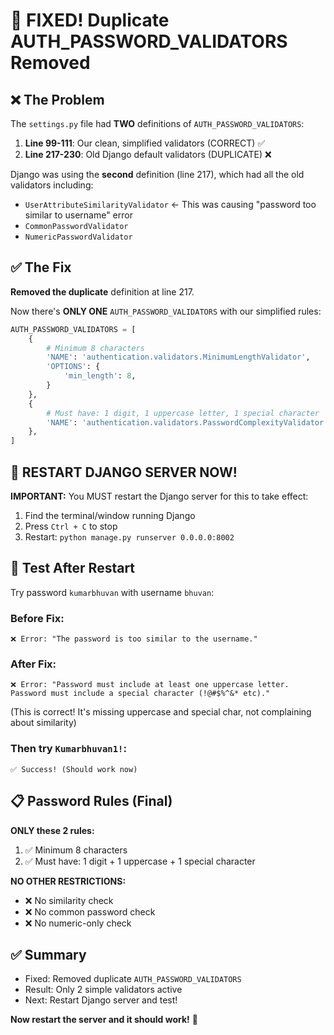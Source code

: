 # 🎉 FIXED! Duplicate AUTH_PASSWORD_VALIDATORS Removed

## ❌ The Problem

The `settings.py` file had **TWO** definitions of `AUTH_PASSWORD_VALIDATORS`:

1. **Line 99-111**: Our clean, simplified validators (CORRECT) ✅
2. **Line 217-230**: Old Django default validators (DUPLICATE) ❌

Django was using the **second** definition (line 217), which had all the old validators including:

- `UserAttributeSimilarityValidator` ← This was causing "password too similar to username" error
- `CommonPasswordValidator`
- `NumericPasswordValidator`

## ✅ The Fix

**Removed the duplicate** definition at line 217.

Now there's **ONLY ONE** `AUTH_PASSWORD_VALIDATORS` with our simplified rules:

```python
AUTH_PASSWORD_VALIDATORS = [
    {
        # Minimum 8 characters
        'NAME': 'authentication.validators.MinimumLengthValidator',
        'OPTIONS': {
            'min_length': 8,
        }
    },
    {
        # Must have: 1 digit, 1 uppercase letter, 1 special character
        'NAME': 'authentication.validators.PasswordComplexityValidator',
    },
]
```

## 🚀 RESTART DJANGO SERVER NOW!

**IMPORTANT:** You MUST restart the Django server for this to take effect:

1. Find the terminal/window running Django
2. Press `Ctrl + C` to stop
3. Restart: `python manage.py runserver 0.0.0.0:8002`

## 🧪 Test After Restart

Try password `kumarbhuvan` with username `bhuvan`:

### Before Fix:

```
❌ Error: "The password is too similar to the username."
```

### After Fix:

```
❌ Error: "Password must include at least one uppercase letter.
Password must include a special character (!@#$%^&* etc)."
```

(This is correct! It's missing uppercase and special char, not complaining about similarity)

### Then try `Kumarbhuvan1!`:

```
✅ Success! (Should work now)
```

## 📋 Password Rules (Final)

**ONLY these 2 rules:**

1. ✅ Minimum 8 characters
2. ✅ Must have: 1 digit + 1 uppercase + 1 special character

**NO OTHER RESTRICTIONS:**

- ❌ No similarity check
- ❌ No common password check
- ❌ No numeric-only check

## ✅ Summary

- Fixed: Removed duplicate `AUTH_PASSWORD_VALIDATORS`
- Result: Only 2 simple validators active
- Next: Restart Django server and test!

**Now restart the server and it should work!** 🎉
